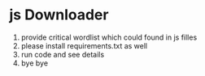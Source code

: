 <h1> js Downloader </h1>

1. provide critical wordlist which could found in js filles
2. please install requirements.txt as well 
3. run code and see details
4. bye bye  

